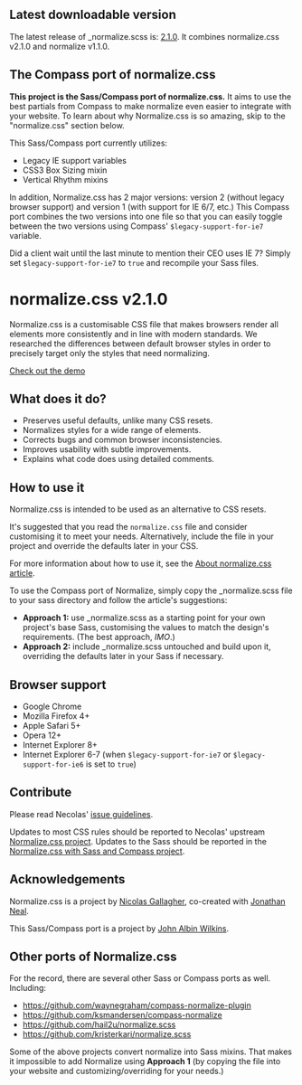 ## Latest downloadable version

The latest release of _normalize.scss is: [2.1.0](https://github.com/JohnAlbin/normalize.css-with-sass-or-compass/archive/2.1.0.zip).
It combines normalize.css v2.1.0 and normalize v1.1.0.

## The Compass port of normalize.css

__This project is the Sass/Compass port of normalize.css.__ It aims to use the best
partials from Compass to make normalize even easier to integrate with your
website. To learn about why Normalize.css is so amazing, skip to the
"normalize.css" section below.

This Sass/Compass port currently utilizes:

* Legacy IE support variables
* CSS3 Box Sizing mixin
* Vertical Rhythm mixins

In addition, Normalize.css has 2 major versions: version 2 (without legacy
browser support) and version 1 (with support for IE 6/7, etc.) This Compass port
combines the two versions into one file so that you can easily toggle between
the two versions using Compass' `$legacy-support-for-ie7` variable.

Did a client wait until the last minute to mention their CEO uses IE 7? Simply
set `$legacy-support-for-ie7` to `true` and recompile your Sass files.

# normalize.css v2.1.0

Normalize.css is a customisable CSS file that makes browsers render all
elements more consistently and in line with modern standards. We researched the
differences between default browser styles in order to precisely target only
the styles that need normalizing.

[Check out the demo](http://necolas.github.com/normalize.css/2.1.0/test.html)

## What does it do?

* Preserves useful defaults, unlike many CSS resets.
* Normalizes styles for a wide range of elements.
* Corrects bugs and common browser inconsistencies.
* Improves usability with subtle improvements.
* Explains what code does using detailed comments.

## How to use it

Normalize.css is intended to be used as an alternative to CSS resets.

It's suggested that you read the `normalize.css` file and consider customising
it to meet your needs. Alternatively, include the file in your project and
override the defaults later in your CSS.

For more information about how to use it, see the [About normalize.css article](http://nicolasgallagher.com/about-normalize-css/).

To use the Compass port of Normalize, simply copy the _normalize.scss file to
your sass directory and follow the article's suggestions:

* __Approach 1:__ use _normalize.scss as a starting point for your own project's
base Sass, customising the values to match the design's requirements. (The best
approach, _IMO_.)
* __Approach 2:__ include _normalize.scss untouched and build upon it, overriding
the defaults later in your Sass if necessary.

## Browser support

* Google Chrome
* Mozilla Firefox 4+
* Apple Safari 5+
* Opera 12+
* Internet Explorer 8+
* Internet Explorer 6-7 (when `$legacy-support-for-ie7` or
`$legacy-support-for-ie6` is set to `true`)

## Contribute

Please read Necolas' [issue
guidelines](https://github.com/necolas/issue-guidelines).

Updates to most CSS rules should be reported to Necolas' upstream [Normalize.css
project](http://necolas.github.com/normalize.css/). Updates to the Sass should
be reported in the [Normalize.css with Sass and Compass project](https://github.com/JohnAlbin/normalize.css-with-sass-or-compass/issues).

## Acknowledgements

Normalize.css is a project by [Nicolas Gallagher](https://github.com/necolas),
co-created with [Jonathan Neal](https://github.com/jonathantneal).

This Sass/Compass port is a project by [John Albin Wilkins](http://john.albin.net).

## Other ports of Normalize.css

For the record, there are several other Sass or Compass ports as well.
Including:

* https://github.com/waynegraham/compass-normalize-plugin
* https://github.com/ksmandersen/compass-normalize
* https://github.com/hail2u/normalize.scss
* https://github.com/kristerkari/normalize.scss

Some of the above projects convert normalize into Sass mixins. That makes it
impossible to add Normalize using __Approach 1__ (by copying the file into your website
and customizing/overriding for your needs.)
